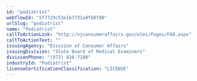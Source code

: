 ```yaml
---
id: "podiatrist"
webflowId: "5f7729c53e1b7731a9fb8f80"
urlSlug: "podiatrist"
name: "Podiatrist"
callToActionLink: "http://njconsumeraffairs.gov/elec/Pages/FAQ.aspx"
callToActionText: ""
issuingAgency: "Division of Consumer Affairs"
issuingDivision: "State Board of Medical Examiners"
divisionPhone: "(973) 826-7100"
industryId: "Podiatrist"
licenseCertificationClassification: "LICENSE"
---
```

